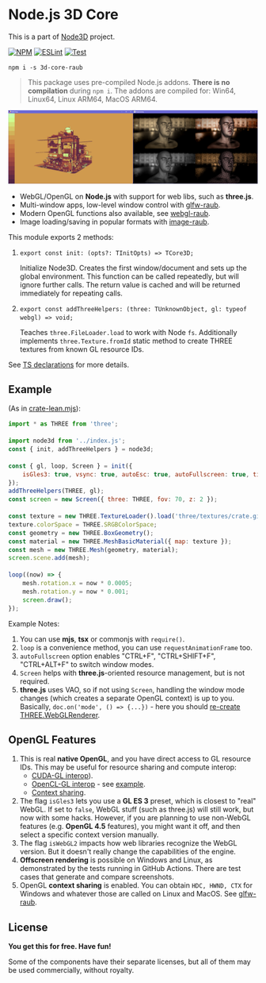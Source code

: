 # Node.js 3D Core

This is a part of [Node3D](https://github.com/node-3d) project.

[![NPM](https://badge.fury.io/js/3d-core-raub.svg)](https://badge.fury.io/js/3d-core-raub)
[![ESLint](https://github.com/node-3d/3d-core-raub/actions/workflows/eslint.yml/badge.svg)](https://github.com/node-3d/3d-core-raub/actions/workflows/eslint.yml)
[![Test](https://github.com/node-3d/3d-core-raub/actions/workflows/test.yml/badge.svg)](https://github.com/node-3d/3d-core-raub/actions/workflows/test.yml)

```console
npm i -s 3d-core-raub
```

> This package uses pre-compiled Node.js addons. **There is no compilation** during `npm i`.
The addons are compiled for: Win64, Linux64, Linux ARM64, MacOS ARM64.

![Example](examples/screenshot.png)

* WebGL/OpenGL on **Node.js** with support for web libs, such as **three.js**.
* Multi-window apps, low-level window control with [glfw-raub](https://github.com/node-3d/glfw-raub).
* Modern OpenGL functions also available, see [webgl-raub](https://github.com/node-3d/webgl-raub).
* Image loading/saving in popular formats with [image-raub](https://github.com/node-3d/image-raub).

This module exports 2 methods:
1. `export const init: (opts?: TInitOpts) => TCore3D;`
    
    Initialize Node3D. Creates the first window/document and sets up the global environment.
    This function can be called repeatedly, but will ignore further calls.
    The return value is cached and will be returned immediately for repeating calls.
2. `export const addThreeHelpers: (three: TUnknownObject, gl: typeof webgl) => void;`
    
    Teaches `three.FileLoader.load` to work with Node `fs`. Additionally implements
    `three.Texture.fromId` static method to create THREE textures from known GL resource IDs.


See [TS declarations](/index.d.ts) for more details.

## Example

(As in [crate-lean.mjs](/examples/crate-lean.mjs)):

```javascript
import * as THREE from 'three';

import node3d from '../index.js';
const { init, addThreeHelpers } = node3d;

const { gl, loop, Screen } = init({
	isGles3: true, vsync: true, autoEsc: true, autoFullscreen: true, title: 'Crate',
});
addThreeHelpers(THREE, gl);
const screen = new Screen({ three: THREE, fov: 70, z: 2 });

const texture = new THREE.TextureLoader().load('three/textures/crate.gif');
texture.colorSpace = THREE.SRGBColorSpace;
const geometry = new THREE.BoxGeometry();
const material = new THREE.MeshBasicMaterial({ map: texture });
const mesh = new THREE.Mesh(geometry, material);
screen.scene.add(mesh);

loop((now) => {
	mesh.rotation.x = now * 0.0005;
	mesh.rotation.y = now * 0.001;
	screen.draw();
});
```

Example Notes:

1. You can use **mjs**, **tsx** or commonjs with `require()`.
1. `loop` is a convenience method, you can use `requestAnimationFrame` too.
1. `autoFullscreen` option enables "CTRL+F", "CTRL+SHIFT+F", "CTRL+ALT+F" to switch
	window modes.
1. `Screen` helps with **three.js**-oriented resource management, but is not required.
1. **three.js** uses VAO, so if not using `Screen`, handling the window mode changes
	(which creates a separate OpenGL context) is up to you.
	Basically, `doc.on('mode', () => {...})` -
	here you should [re-create THREE.WebGLRenderer](/js/objects/screen.js#L127).


## OpenGL Features

1. This is real **native OpenGL**, and you have direct access to GL resource IDs. This may be
	useful for resource sharing and compute interop:
	* [CUDA-GL interop](https://docs.nvidia.com/cuda/cuda-runtime-api/group__CUDART__OPENGL.html)).
	* [OpenCL-GL interop](https://registry.khronos.org/OpenCL/sdk/3.0/docs/man/html/clEnqueueAcquireGLObjects.html) - see [example](/examples/boids).
	* [Context sharing](https://www.glfw.org/docs/latest/context_guide.html#context_sharing).
1. The flag `isGles3` lets you use a **GL ES 3** preset, which is closest to "real" WebGL.
	If set to `false`, WebGL stuff (such as three.js) will still work, but now with some hacks.
	However, if you are planning to use non-WebGL features (e.g. **OpenGL 4.5** features),
	you might want it off, and then select a specific context version manually.
1. The flag `isWebGL2` impacts how web libraries recognize the WebGL version.
	But it doesn't really change the capabilities of the engine.
1. **Offscreen rendering** is possible on Windows and Linux, as demonstrated by the tests
	running in GitHub Actions. There are test cases that generate and compare screenshots.
1. OpenGL **context sharing** is enabled. You can obtain `HDC, HWND, CTX` for Windows and whatever
	those are called on Linux and MacOS. See [glfw-raub](https://github.com/node-3d/glfw-raub).


## License

**You get this for free. Have fun!**

Some of the components have their separate licenses, but all of them may be used
commercially, without royalty.
